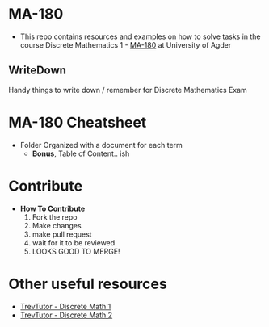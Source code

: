 # MA-180
* This repo contains resources and examples on how to solve tasks in the course 
Discrete Mathematics 1 - [MA-180](https://www.uia.no/studieplaner/topic/MA-180-G) at University of Agder


## WriteDown
Handy things to write down / remember for Discrete Mathematics Exam
    
# MA-180 Cheatsheet
* Folder Organized with a document for each term
	* **Bonus**, Table of Content.. ish	

# Contribute
* **How To Contribute**
    1. Fork the repo
    2. Make changes
    3. make pull request
    4. wait for it to be reviewed
    5. LOOKS GOOD TO MERGE!
	

# Other useful resources
* [TrevTutor - Discrete Math 1](https://www.youtube.com/watch?v=tyDKR4FG3Yw&list=PLDDGPdw7e6Ag1EIznZ-m-qXu4XX3A0cIz)
* [TrevTutor - Discrete Math 2](https://www.youtube.com/watch?v=DBugSTeX1zw&list=PLDDGPdw7e6Aj0amDsYInT_8p6xTSTGEi2)